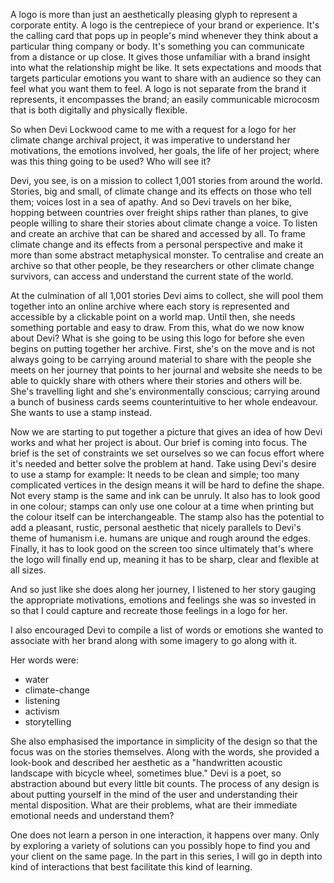 A logo is more than just an aesthetically pleasing glyph to represent a corporate entity. A logo is the centrepiece of your brand or experience. It's the calling card that pops up in people's mind whenever they think about a particular thing company or body. It's something you can communicate from a distance or up close. It gives those unfamiliar with a brand insight into what the relationship might be like. It sets expectations and moods that targets particular emotions you want to share with an audience so they can feel what you want them to feel. A logo is not separate from the brand it represents, it encompasses the brand; an easily communicable microcosm that is both digitally and physically flexible.

So when Devi Lockwood came to me with a request for a logo for her climate change archival project, it was imperative to understand her motivations, the emotions involved, her goals, the life of her project; where was this thing going to be used? Who will see it?

Devi, you see, is on a mission to collect 1,001 stories from around the world. Stories, big and small, of climate change and its effects on those who tell them; voices lost in a sea of apathy. And so Devi travels on her bike, hopping between countries over freight ships rather than planes, to give people willing to share their stories about climate change a voice. To listen and create an archive that can be shared and accessed by all. To frame climate change and its effects from a personal perspective and make it more than some abstract metaphysical monster. To centralise and create an archive so that other people, be they researchers or other climate change survivors, can access and understand the current state of the world.

At the culmination of all 1,001 stories Devi aims to collect, she will pool them together into an online archive where each story is represented and accessible by a clickable point on a world map. Until then, she needs something portable and easy to draw. From this, what do we now know about Devi? What is she going to be using this logo for before she even begins on putting together her archive. First, she's on the move and is not always going to be carrying around material to share with the people she meets on her journey that points to her journal and website she needs to be able to quickly share with others where their stories and others will be. She's travelling light and she's environmentally conscious; carrying around a bunch of business cards seems counterintuitive to her whole endeavour. She wants to use a stamp instead.

Now we are starting to put together a picture that gives an idea of how Devi works and what her project is about. Our brief is coming into focus. The brief is the set of constraints we set ourselves so we can focus effort where it's needed and better solve the problem at hand. Take using Devi's desire to use a stamp for example: It needs to be clean and simple; too many complicated vertices in the design means it will be hard to define the shape. Not every stamp is the same and ink can be unruly. It also has to look good in one colour; stamps can only use one colour at a time when printing but the colour itself can be interchangeable. The stamp also has the potential to add a pleasant, rustic, personal aesthetic that nicely parallels to Devi's theme of humanism i.e. humans are unique and rough around the edges. Finally, it has to look good on the screen too since ultimately that's where the logo will finally end up, meaning it has to be sharp, clear and flexible at all sizes.

And so just like she does along her journey, I listened to her story gauging the appropriate motivations, emotions and feelings she was so invested in so that I could capture and recreate those feelings in a logo for her.

I also encouraged Devi to compile a list of words or emotions she wanted to associate with her brand along with some imagery to go along with it.

Her words were:
* water
* climate-change
* listening
* activism
* storytelling

She also emphasised the importance in simplicity of the design so that the focus was on the stories themselves. Along with the words, she provided a look-book and described her aesthetic as a "handwritten acoustic landscape with bicycle wheel, sometimes blue." Devi is a poet, so abstraction abound but every little bit counts. The process of any design is about putting yourself in the mind of the user and understanding their mental disposition. What are their problems, what are their immediate emotional needs and understand them?

One does not learn a person in one interaction, it happens over many. Only by exploring a variety of solutions can you possibly hope to find you and your client on the same page. In the part in this series, I will go in depth into kind of interactions that best facilitate this kind of learning.
